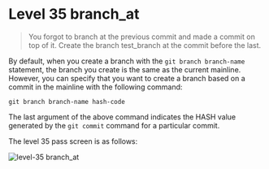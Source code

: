 
# Level 35 branch_at

> You forgot to branch at the previous commit and made a commit on top of it.
Create the branch test_branch at the commit before the last.

By default, when you create a branch with the `git branch branch-name`
statement, the branch you create is the same as the current mainline. However,
you can specify that you want to create a branch based on a commit in the
mainline with the following command:

```shell
git branch branch-name hash-code
```

The last argument of the above command indicates the HASH value generated by
the `git commit` command for a particular commit.

The level 35 pass screen is as follows:

![level-35 branch_at](images/level-35-branch-at.png)
